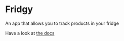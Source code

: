 # Fridgy

An app that allows you to track products in your fridge

Have a look at [the docs](https://fgaudo.github.io/fridgy)

